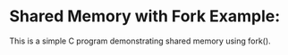 # Shared Memory with Fork Example:
This is a simple C program demonstrating shared memory using fork().
